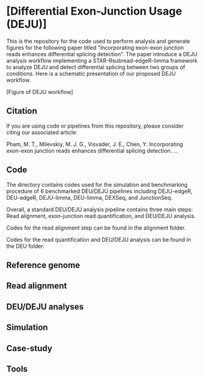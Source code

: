 # [Differential Exon-Junction Usage (DEJU)]

This is the repository for the code used to perform analysis and generate figures for the following paper titled "Incorporating exon-exon junction reads enhances differential splicing detection". The paper introduce a DEJU analysis workflow implementing a STAR-Rsubread-edgeR-limma framework to analyze DEJU and detect differential splicing between two groups of conditions. Here is a schematic presentation of our proposed DEJU workflow.

[Figure of DEJU workflow]

## **Citation**

If you are using code or pipelines from this repository, please consider citing our associated article:

Pham, M. T., Milevskiy, M. J. G., Visvader, J. E., Chen, Y. Incorporating exon-exon junction reads enhances differential splicing detection. ...

## **Code** 

The directory contains codes used for the simulation and benchmarking procedure of 6 benchmarked DEU/DEJU pipelines including DEJU-edgeR, DEU-edgeR, DEJU-limma, DEU-limma, DEXSeq, and JunctionSeq.

Overall, a standard DEU/DEJU analysis pipeline contains three main steps: Read alignment, exon-junction read quantification, and DEU/DEJU analysis.

Codes for the read alignment step can be found in the alignment folder.

Codes for the read quantification and DEU/DEJU analysis can be found in the DEU folder.

## **Reference genome**

## **Read alignment**

## **DEU/DEJU analyses**

## **Simulation**

## **Case-study**



## **Tools**

